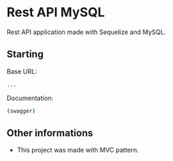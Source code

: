 # Rest API MySQL

Rest API application made with Sequelize and MySQL.

## Starting

Base URL: 

```bash
...
```

Documentation:

```bash
(swagger)
```

## Other informations

- This project was made with MVC pattern.